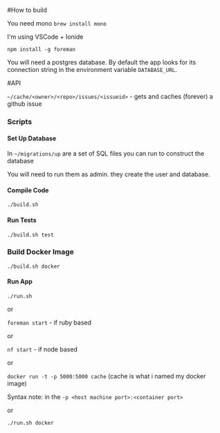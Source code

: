 #How to build

You need mono `brew install mono`

I'm using VSCode + Ionide

```
npm install -g foreman
```

You will need a postgres database. By default the app looks for its connection string
in the environment variable `DATABASE_URL`.

#API

`~/cache/<owner>/<repo>/issues/<issueid>` - gets and caches (forever) a github issue

### Scripts

#### Set Up Database

In `~/migrations/up` are a set of SQL files you can run to construct the database

You will need to run them as admin. they create the user and database.

#### Compile Code

`./build.sh`

#### Run Tests
`./build.sh test`

### Build Docker Image
`./build.sh docker`

#### Run App
`./run.sh`

or

`foreman start` - if ruby based

or

`nf start` - if node based

or

`docker run -t -p 5000:5000 cache` (cache is what i named my docker image)

Syntax note: in the `-p <host machine port>:<container port>`

or

`./run.sh docker`